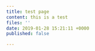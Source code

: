 ```yaml
---
title: test page
content: this is a test
files: ''
date: 2019-01-28 15:21:11 +0000
published: false

---
```

